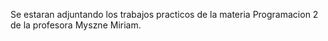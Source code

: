 Se estaran adjuntando los trabajos practicos de la materia Programacion 2 de la profesora Myszne Miriam.
